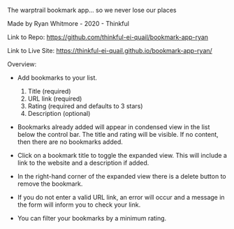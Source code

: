 The warptrail bookmark app... so we never lose our places

Made by Ryan Whitmore - 2020 - Thinkful

Link to Repo: https://github.com/thinkful-ei-quail/bookmark-app-ryan

Link to Live Site: https://thinkful-ei-quail.github.io/bookmark-app-ryan/

Overview:

- Add bookmarks to your list.

  1. Title (required)
  2. URL link (required)
  3. Rating (required and defaults to 3 stars)
  4. Description (optional)

- Bookmarks already added will appear in condensed view in the list below the control bar. The title and rating will be visible. If no content, then there are no bookmarks added.

- Click on a bookmark title to toggle the expanded view. This will include a link to the website and a description if added.

- In the right-hand corner of the expanded view there is a delete button to remove the bookmark.

- If you do not enter a valid URL link, an error will occur and a message in the form will inform you to check your link.

- You can filter your bookmarks by a minimum rating.
